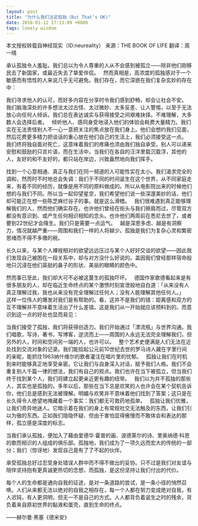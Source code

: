 ```yaml
---
layout: post
title: "为什么我们注定孤独（But That’s OK)"
date: 2018-01-12 17:13:09 +0800
tags: lonely wisdom
---
```


本文授权转载自神经现实（ID:neureality）
来源：THE BOOK OF LIFE
翻译：周一晴

承认孤独令人羞耻。我们总以为令人尊重的人从不会感到被孤立——除非他们刚移民去了新国家，或最近失去了挚爱伴侣。
 
然而真相是，高浓度的孤独感对于一个敏感而有悟性的人来说几乎无可避免。我们存在，而它深嵌在我们复杂玄妙的存在中：

我们寻求他人的认可，而好多内容在分享时令我们感到舒畅，却会让社会不安。 我们脑海深处的许多想法太过古怪、太过微妙、太多反差、让人警惕，以至于无法放心向任何人倾诉。我们总在表达诚实与获得接受之间艰难抉择。不难理解，大多数人会选择后者。
 
倾听他人、感同身受地浸入他们的体验会耗费大量精力。我们实在无法责怪别人不一心一意把关注的焦点放在我们身上。他们会想约我们见面，然后花费更多精力把谈话的重心放在他们自己的生活上，我们必须接受这一点。
 
我们终将独自面对死亡，这意味着我们的疼痛也须由我们独自承受。别人可以递来安慰和鼓励的只言片语，而在生活中，当我们在各自的汪洋里载沉载浮，其他的人，友好的和不友好的，都只站在岸边，兴致盎然地向我们挥手。

找到一个心意相通、真正与我们在同一频道的人可能性实在太小。我们渴求完全的调和，然而时不时地总会失调：我们于不同的时间诞生在这个世界，从不同家庭走来，有着不同的经历，就像是用不同的原料做成的。所以从电影院出来的时候他们想的与我们不同。所以当一起仰望星空，我们希望他们说一些深邃美妙的话，他们却可能正在想一些陈芝麻烂谷子的事。就是这么滑稽。
 
我们很难遇到真正能够理解我们的人，然而他们确实存在。也许他们曾经在街头与我们擦肩而过，尽管双方都没有意识到、或产生任何相识相知的念头。也许他们两周前在悉尼去世了，或者要到22世纪才会降生。我们只是需要一点运气。
 
越是深思多虑、越是有洞察力，情况就越严重——周围和我们一样的人将越少。孤独是我们为复杂心灵和繁密思绪而不得不多缴的税。

长久以来，与某个人裸裎相对的欲望远远压过与某个人好好交谈的欲望——因此我们发现自己被困在一段关系中，却与对方没什么好说的。盖因我们曾经那样宿命般地只沉浸在他们英挺的鼻子的形状、美丽的眼睛的颜色中。

然而事已至此，我们却大可不必被这蔓生的孤独吓坏。
 
德国作家歌德看起来是有很多朋友的人，却在临近生命终点的某个激愤时刻宣泄般地自白道：「从来没有人真正理解过我，我也从来没有完全理解过任何人；没有人能理解其他任何人。」
 
这样一位伟人的爆发对我们是有帮助的。看，这并不是我们的错：距离感和双方的互不理解并不意味着生活出了什么差错。这是我们从一开始就应该预料到的。而意识到这一点的好处也显而易见：

当我们接受了孤独，我们将获得创造力。我们开始通过「漂流瓶」与世界沟通。我们唱歌，写诗，著书，写博客，逆流而上——周围的人永远无法完全理解我们，但另外的人，时间和空间另一端的人，也许可以。
 
整个艺术史便满是人们无法在近处找到交流对象的记录。我们能拾起公元前10世纪去世的罗马诗人藏在字里行间的亲昵，能抓住1963纳什维尔的歌者灌注在唱片里的忧郁。
 
孤独让我们在时机到来时能够真正地享受亲密。它让我们与自身深入对话，赋予我们人格。我们不会重复别人千篇一律的想法，我们有自己的观点。我们也许在当下被孤立，但当我们终于找到某个人，我们将建立起更亲近更有趣的纽带。
 
我们以为并不孤独的那些人，其实也是孤独的。多年以后，那些在当下总是欢笑的人也许会在某个契机告诉你，他们总是感到无法被理解。明媚与欢笑并不意味着他们找到了答案；这只是在长久得令人绝望地掩藏着一个事实：我们都无可救药地孤单。
 
孤独让我们优雅，让我们奇异地迷人。它暗示着在我们的身上有常规社交无法触及的东西，让我们引以为傲的东西。正如我们隐隐怀疑、但由于害怕显得傲慢而不敢体会和表达的那样，孤立感是深度的标志。

当我们承认孤独，便加入了藉由爱德华·霍普的画、波德莱尔的诗、里奥纳德·科恩的歌而相识的人组成的俱乐部。孤独地，我们成为了一项久远而宏大的传统的一部分；我们（惊讶地）发现自己竟有了了不起的伙伴。

承受孤独总好过忍受身处错误人群中而不得不做出的妥协。只不过是我们对友谊与陪伴坚持抱有更真诚更热切的念想，而孤独，是这份坚持让我们付出的代价。

每个人的生命都是通向自我的征途，是对一条道路的尝试，是一条小径的悄然召唤。人们从来都无法以绝对的自我之相存在，每一个人都在努力变成绝对自我，有人迟钝，有人更洞明，但无一不是自己的方式。人人都背负着诞生之时的残余，背负着来自原初世界的黏液和蛋壳，直到生命的终点。

——赫尔曼·黑塞《德米安》
